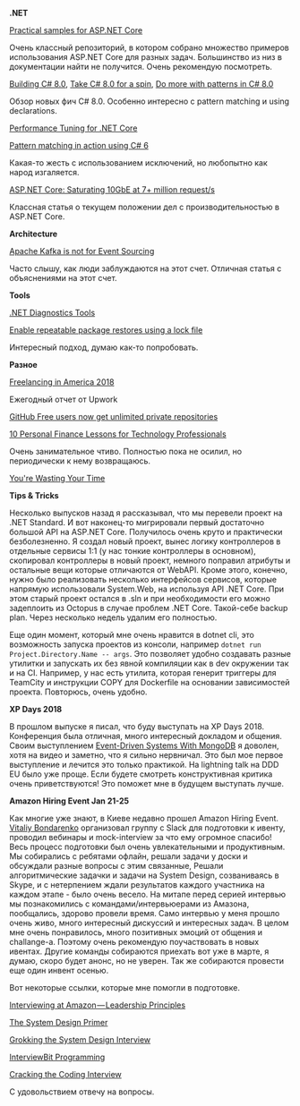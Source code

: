 **.NET**

[Practical samples for ASP.NET Core](https://github.com/dodyg/practical-aspnetcore/)

Очень классный репозиторий, в котором собрано множество примеров использования ASP.NET Core для разных задач. Большинство из низ в документации найти не получится. Очень рекомендую посмотреть.

[Building C# 8.0](https://blogs.msdn.microsoft.com/dotnet/2018/11/12/building-c-8-0/), [Take C# 8.0 for a spin](https://blogs.msdn.microsoft.com/dotnet/2018/12/05/take-c-8-0-for-a-spin/), [Do more with patterns in C# 8.0](https://blogs.msdn.microsoft.com/dotnet/2019/01/24/do-more-with-patterns-in-c-8-0/)

Обзор новых фич C# 8.0. Особенно интересно с pattern matching и using declarations.

[Performance Tuning for .NET Core](https://reubenbond.github.io/posts/dotnet-perf-tuning)

[Pattern matching in action using C# 6](http://tomasp.net/blog/2015/csharp-pattern-matching/)

Какая-то жесть с использованием исключений, но любопытно как народ изгаляется.

[ASP.NET Core: Saturating 10GbE at 7+ million request/s](https://www.ageofascent.com/2019/02/04/asp-net-core-saturating-10gbe-at-7-million-requests-per-second/)

Классная статья о текущем положении дел с производительностью в ASP.NET Core.

**Architecture**

[Apache Kafka is not for Event Sourcing](https://medium.com/serialized-io/apache-kafka-is-not-for-event-sourcing-81735c3cf5c)

Часто слышу, как люди заблуждаются на этот счет. Отличная статья с объяснениями на этот счет.

**Tools**

[.NET Diagnostics Tools](https://github.com/aspnet/AspLabs/tree/master/src/DotNetDiagnostics)

[Enable repeatable package restores using a lock file](https://blog.nuget.org/20181217/Enable-repeatable-package-restores-using-a-lock-file.html)

Интересный подход, думаю как-то попробовать.

**Разное**

[Freelancing in America 2018](https://www.upwork.com/i/freelancing-in-america/2018/)

Ежегодный отчет от Upwork

[GitHub Free users now get unlimited private repositories](https://techcrunch.com/2019/01/07/github-free-users-now-get-unlimited-private-repositories/)

[10 Personal Finance Lessons for Technology Professionals](https://www.troyhunt.com/10-personal-finance-lessons-for-technology-professionals/)

Очень занимательное чтиво. Полностью пока не осилил, но периодически к нему возвращаюсь.

[You're Wasting Your Time](https://news.gallup.com/businessjournal/928/youre-wasting-your-time.aspx)

**Tips & Tricks**

Несколько выпусков назад я рассказывал, что мы перевели проект на .NET Standard. И вот наконец-то мигрировали первый достаточно большой API на ASP.NET Core. Получилось очень круто и практически безболезненно. Я создал новый проект, вынес логику контроллеров в отдельные сервисы 1:1 (у нас тонкие контроллеры в основном), скопировал контроллеры в новый проект, немного поправил атрибуты и остальные вещи которые отличаются от WebAPI. Кроме этого, конечно, нужно было реализовать несколько интерфейсов сервисов, которые напрямую использовали System.Web, на используя API .NET Core. При этом старый проект остался в .sln и при необходимости его можно задеплоить из Octopus в случае проблем .NET Core. Такой-себе backup plan. Через несколько недель удалим его полностью.

Еще один момент, который мне очень нравится в dotnet cli, это возможность запуска проектов из консоли, например `dotnet run Project.Directory.Name -- args`. Это позволяет удобно создавать разные утилитки и запускать их без явной компиляции как в dev окружении так и на CI. Например, у нас есть утилита, которая генерит триггеры для TeamCity и инструкции COPY для Dockerfile на основании зависимостей проекта. Повторюсь, очень удобно.

**XP Days 2018**

В прошлом выпуске я писал, что буду выступать на XP Days 2018. Конференция была отличная, много интересный докладом и общения. Своим выступлением [Event-Driven Systems With MongoDB](https://www.youtube.com/watch?v=4iTZUidlPJA) я доволен, хотя на видео и заметно, что я сильно нервничал. Это был мое первое выступление и лечится это только практикой. На lightning talk на DDD EU было уже проще. Если будете смотреть конструктивная критика очень приветствуются! Это поможет мне в будущем выступать лучше.

**Amazon Hiring Event Jan 21-25**

Как многие уже знают, в Киеве недавно прошел Amazon Hiring Event. [Vitaliy Bondarenko](https://dou.ua/users/VitaliyB/) организовал группу с Slack для подготовки к ивенту, проводил вебинары и mock-interview за что ему огромное спасибо! Весь процесс подготовки был очень увлекательными и продуктивным. Мы собирались с ребятами офлайн, решали задачи у доски и обсуждали разные вопросы с этим связанные, Решали алгоритмические задачки и задачи на System Design, созваниваясь в Skype, и с нетерпением ждали результатов каждого участника на каждом этапе - было очень весело. На митапе перед серией интервью мы познакомились с командами/интервьюерами из Амазона, пообщались, здорово провели время. Само интервью у меня прошло очень живо, много интересный дискуссий и интересных задач. В целом мне очень понравилось, много позитивных эмоций от общения и challange-а. Поэтому очень рекомендую поучаствовать в новых ивентах. Другие команды собираются приехать вот уже в марте, я думаю, скоро будет анонс, но не уверен. Так же собираются провести еще один инвент осенью.

Вот некоторые ссылки, которые мне помогли в подготовке.

[Interviewing at Amazon — Leadership Principles](hhttps://medium.com/@scarletinked/are-you-the-leader-were-looking-for-interviewing-at-amazon-8301d787815d)

[The System Design Primer](https://github.com/donnemartin/system-design-primer)

[Grokking the System Design Interview](https://www.educative.io/collection/5668639101419520/5649050225344512)

[InterviewBit Programming](https://www.interviewbit.com/courses/programming/)

[Cracking the Coding Interview](https://www.amazon.com/dp/0984782850/)

С удовольствием отвечу на вопросы.